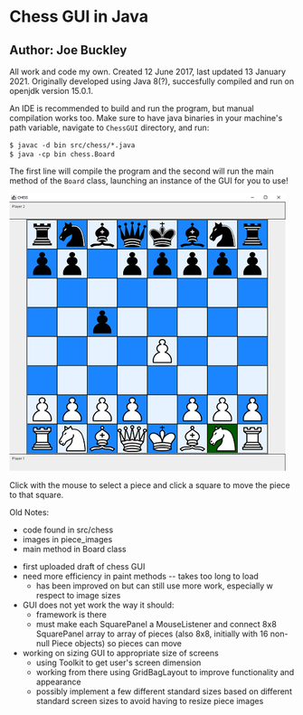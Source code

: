 # Chess GUI in Java
## Author: Joe Buckley

All work and code my own. Created 12 June 2017, last updated 13 January 2021.
Originally developed using Java 8(?), succesfully compiled and run on openjdk version 15.0.1.

An IDE is recommended to build and run the program, but manual compilation works too.
Make sure to have java binaries in your machine's path variable, navigate to `ChessGUI` directory, and run:

```
$ javac -d bin src/chess/*.java
$ java -cp bin chess.Board
```

The first line will compile the program and the second will run the main method of the `Board` class,
launching an instance of the GUI for you to use!

![GUI_in_action](screengrab.png)

Click with the mouse to select a piece and click a square to move the piece to that square.

Old Notes:

- code found in src/chess
- images in piece_images
- main method in Board class

+ first uploaded draft of chess GUI
+ need more efficiency in paint methods -- takes too long to load
	- has been improved on but can still use more work, 
	  especially w respect to image sizes
+ GUI does not yet work the way it should:
	- framework is there
	- must make each SquarePanel a MouseListener and 
	  connect 8x8 SquarePanel array to array of pieces 
	  (also 8x8, initially with 16 non-null Piece objects) so pieces can move
+ working on sizing GUI to appropriate size of screens
	- using Toolkit to get user's screen dimension
	- working from there using GridBagLayout to improve functionality and appearance
	- possibly implement a few different standard sizes based on different
	  standard screen sizes to avoid having to resize piece images
